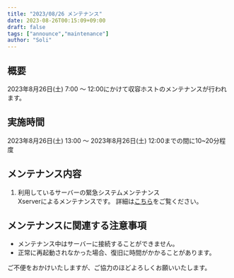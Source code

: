 ```yaml
---
title: "2023/08/26 メンテナンス"
date: 2023-08-26T00:15:09+09:00
draft: false
tags: ["announce","maintenance"]
author: "Soli"
---
```


## 概要

2023年8月26日(土) 7:00 〜 12:00にかけて収容ホストのメンテナンスが行われます。

## 実施時間

2023年8月26日(土) 13:00 ～ 2023年8月26日(土) 12:00までの間に10~20分程度

## メンテナンス内容

1. 利用しているサーバーの緊急システムメンテナンス  
   Xserverによるメンテナンスです。
   詳細は[こちら](https://vps.xserver.ne.jp/support/information/detail.php?view_id=11271)をご覧ください。

## メンテナンスに関連する注意事項  

- メンテナンス中はサーバーに接続することができません。
- 正常に再起動されなかった場合、復旧に時間がかかることがあります。

ご不便をおかけいたしますが、ご協力のほどよろしくお願いいたします。
